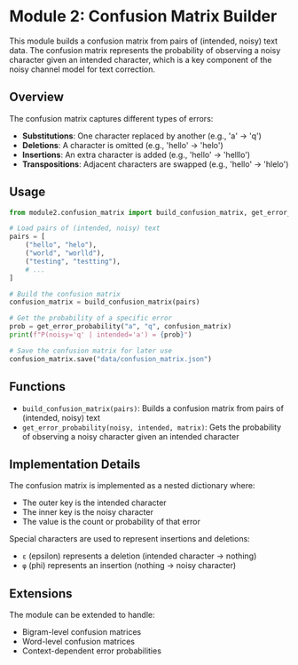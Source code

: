 # Module 2: Confusion Matrix Builder

This module builds a confusion matrix from pairs of (intended, noisy) text data. The confusion matrix represents the probability of observing a noisy character given an intended character, which is a key component of the noisy channel model for text correction.

## Overview

The confusion matrix captures different types of errors:
- **Substitutions**: One character replaced by another (e.g., 'a' → 'q')
- **Deletions**: A character is omitted (e.g., 'hello' → 'helo')
- **Insertions**: An extra character is added (e.g., 'hello' → 'helllo')
- **Transpositions**: Adjacent characters are swapped (e.g., 'hello' → 'hlelo')

## Usage

```python
from module2.confusion_matrix import build_confusion_matrix, get_error_probability

# Load pairs of (intended, noisy) text
pairs = [
    ("hello", "helo"),
    ("world", "worlld"),
    ("testing", "testting"),
    # ...
]

# Build the confusion matrix
confusion_matrix = build_confusion_matrix(pairs)

# Get the probability of a specific error
prob = get_error_probability("a", "q", confusion_matrix)
print(f"P(noisy='q' | intended='a') = {prob}")

# Save the confusion matrix for later use
confusion_matrix.save("data/confusion_matrix.json")
```

## Functions

- `build_confusion_matrix(pairs)`: Builds a confusion matrix from pairs of (intended, noisy) text
- `get_error_probability(noisy, intended, matrix)`: Gets the probability of observing a noisy character given an intended character

## Implementation Details

The confusion matrix is implemented as a nested dictionary where:
- The outer key is the intended character
- The inner key is the noisy character
- The value is the count or probability of that error

Special characters are used to represent insertions and deletions:
- `ε` (epsilon) represents a deletion (intended character → nothing)
- `φ` (phi) represents an insertion (nothing → noisy character)

## Extensions

The module can be extended to handle:
- Bigram-level confusion matrices
- Word-level confusion matrices
- Context-dependent error probabilities
